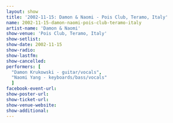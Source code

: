 ```yaml
---
layout: show
title: '2002-11-15: Damon & Naomi - Pois Club, Teramo, Italy'
name: 2002-11-15-damon-naomi-pois-club-teramo-italy
artist-name: 'Damon & Naomi'
show-venue: 'Pois Club, Teramo, Italy'
show-setlist: 
show-date: 2002-11-15
show-radio: 
show-lastfm: 
show-cancelled: 
performers: [
  "Damon Krukowski - guitar/vocals",
  "Naomi Yang - keyboards/bass/vocals"
  ]
facebook-event-url: 
show-poster-url: 
show-ticket-url: 
show-venue-website: 
show-additional: 
---
```


